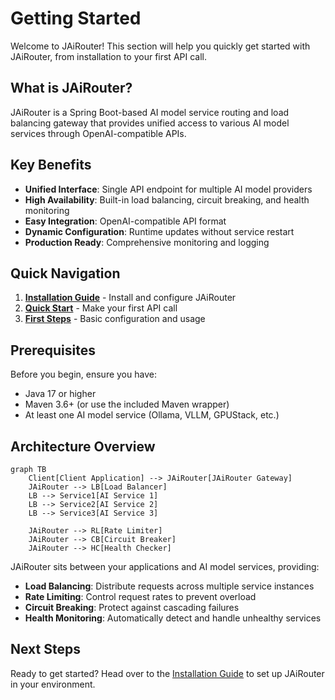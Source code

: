 # Getting Started

Welcome to JAiRouter! This section will help you quickly get started with JAiRouter, from installation to your first API call.

## What is JAiRouter?

JAiRouter is a Spring Boot-based AI model service routing and load balancing gateway that provides unified access to various AI model services through OpenAI-compatible APIs.

## Key Benefits

- **Unified Interface**: Single API endpoint for multiple AI model providers
- **High Availability**: Built-in load balancing, circuit breaking, and health monitoring
- **Easy Integration**: OpenAI-compatible API format
- **Dynamic Configuration**: Runtime updates without service restart
- **Production Ready**: Comprehensive monitoring and logging

## Quick Navigation

1. **[Installation Guide](installation.md)** - Install and configure JAiRouter
2. **[Quick Start](quick-start.md)** - Make your first API call
3. **[First Steps](first-steps.md)** - Basic configuration and usage

## Prerequisites

Before you begin, ensure you have:

- Java 17 or higher
- Maven 3.6+ (or use the included Maven wrapper)
- At least one AI model service (Ollama, VLLM, GPUStack, etc.)

## Architecture Overview

```mermaid
graph TB
    Client[Client Application] --> JAiRouter[JAiRouter Gateway]
    JAiRouter --> LB[Load Balancer]
    LB --> Service1[AI Service 1]
    LB --> Service2[AI Service 2]
    LB --> Service3[AI Service 3]
    
    JAiRouter --> RL[Rate Limiter]
    JAiRouter --> CB[Circuit Breaker]
    JAiRouter --> HC[Health Checker]
```

JAiRouter sits between your applications and AI model services, providing:

- **Load Balancing**: Distribute requests across multiple service instances
- **Rate Limiting**: Control request rates to prevent overload
- **Circuit Breaking**: Protect against cascading failures
- **Health Monitoring**: Automatically detect and handle unhealthy services

## Next Steps

Ready to get started? Head over to the [Installation Guide](installation.md) to set up JAiRouter in your environment.